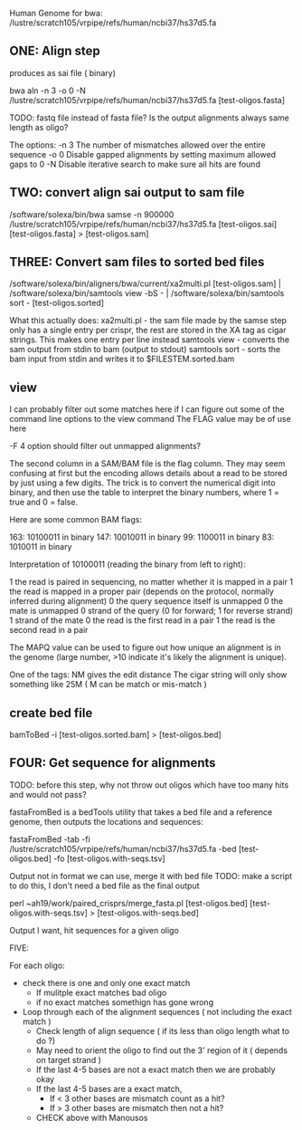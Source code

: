 Human Genome for bwa:
/lustre/scratch105/vrpipe/refs/human/ncbi37/hs37d5.fa

ONE: Align step
---------------
produces as sai file ( binary)

 bwa aln -n 3 -o 0 -N /lustre/scratch105/vrpipe/refs/human/ncbi37/hs37d5.fa [test-oligos.fasta]

TODO:
fastq file instead of fasta file?
Is the output alignments always same length as oligo?

The options:
-n 3   The number of mismatches allowed over the entire sequence
-o 0   Disable gapped alignments by setting maximum allowed gaps to 0
-N     Disable iterative search to make sure all hits are found


TWO: convert align sai output to sam file
-----------------------------------------

 /software/solexa/bin/bwa samse -n 900000 /lustre/scratch105/vrpipe/refs/human/ncbi37/hs37d5.fa  [test-oligos.sai] [test-oligos.fasta] > [test-oligos.sam]


THREE: Convert sam files to sorted bed files
--------------------------------------------

 /software/solexa/bin/aligners/bwa/current/xa2multi.pl [test-oligos.sam] | /software/solexa/bin/samtools view -bS - | /software/solexa/bin/samtools sort - [test-oligos.sorted]

What this actually does:
xa2multi.pl - the sam file made by the samse step only has a single entry per crispr, the rest are stored in the XA tag as cigar strings. This makes one entry per line instead
samtools view - converts the sam output from stdin to bam (output to stdout)
samtools sort - sorts the bam input from stdin and writes it to $FILESTEM.sorted.bam

view
----

I can probably filter out some matches here if I can figure out some of the command line options to the view command
The FLAG value may be of use here

-F 4 option should filter out unmapped alignments?

The second column in a SAM/BAM file is the flag column. They may seem confusing at first but the encoding allows details about a read to be stored by just using a few digits. The trick is to convert the numerical digit into binary, and then use the table to interpret the binary numbers, where 1 = true and 0 = false.

Here are some common BAM flags:

163: 10100011 in binary
147: 10010011 in binary
99: 1100011 in binary
83: 1010011 in binary

Interpretation of 10100011 (reading the binary from left to right):

1   the read is paired in sequencing, no matter whether it is mapped in a pair
1   the read is mapped in a proper pair (depends on the protocol, normally inferred during alignment)
0   the query sequence itself is unmapped
0   the mate is unmapped
0   strand of the query (0 for forward; 1 for reverse strand)
1   strand of the mate
0   the read is the first read in a pair
1   the read is the second read in a pair

 The MAPQ value can be used to figure out how unique an alignment is in the genome (large number, >10 indicate it's likely the alignment is unique).

One of the tags: NM gives the edit distance
The cigar string will only show something like 25M ( M can be match or mis-match )

create bed file
---------------

 bamToBed -i [test-oligos.sorted.bam] > [test-oligos.bed]


FOUR: Get sequence for alignments
---------------------------------

TODO: before this step, why not throw out oligos which have too many hits and would not pass?

fastaFromBed is a bedTools utility that takes a bed file and a reference genome, then outputs the locations and sequences:

  fastaFromBed -tab -fi /lustre/scratch105/vrpipe/refs/human/ncbi37/hs37d5.fa -bed [test-oligos.bed] -fo [test-oligos.with-seqs.tsv]

Output not in format we can use, merge it with bed file
TODO: make a script to do this, I don't need a bed file as the final output

  perl ~ah19/work/paired_crisprs/merge_fasta.pl [test-oligos.bed] [test-oligos.with-seqs.tsv] > [test-oligos.with-seqs.bed]

Output I want, hit sequences for a given oligo

FIVE:

For each oligo:
* check there is one and only one exact match
    * If mulitple exact matches bad oligo
    * if no exact matches somethign has gone wrong
* Loop through each of the alignment sequences ( not including the exact match )
    * Check length of align sequence ( if its less than oligo length what to do ?)
    * May need to orient the oligo to find out the 3' region of it ( depends on target strand )
    * If the last 4-5 bases are not a exact match then we are probably okay
    * If the last 4-5 bases are a exact match,
        * If < 3 other bases are mismatch count as a hit?
        * If > 3 other bases are mismatch then not a hit?
    * CHECK above with Manousos
